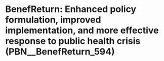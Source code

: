 # BenefReturn: __Enhanced policy formulation, improved implementation, and more effective response to public health crisis__ (PBN__BenefReturn_594)

